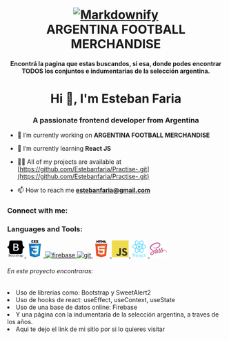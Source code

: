 
<h1 align="center">
  <br>
  <a href="https://logodownload.org/wp-content/uploads/2016/11/argentina-national-football-team-logo-0-1.png"><img src="https://logodownload.org/wp-content/uploads/2016/11/argentina-national-football-team-logo-0-1.png" alt="Markdownify" width="200"></a>
  <br>
  ARGENTINA FOOTBALL MERCHANDISE
  <br>
</h1>

<h4 align="center">Encontrá la pagina que estas buscandos, si esa, donde podes encontrar TODOS los conjuntos e indumentarias de la selección argentina.</h4>

<h1 align="center">Hi 👋, I'm Esteban Faria</h1>
<h3 align="center">A passionate frontend developer from Argentina</h3>

- 🔭 I’m currently working on **ARGENTINA FOOTBALL MERCHANDISE**

- 🌱 I’m currently learning **React JS**

- 👨‍💻 All of my projects are available at [https://github.com/Estebanfaria/Practise-.git](https://github.com/Estebanfaria/Practise-.git)

- 📫 How to reach me **estebanfaria@gmail.com**

<h3 align="left">Connect with me:</h3>
<p align="left">
</p>

<h3 align="left">Languages and Tools:</h3>
<p align="left"> <a href="https://getbootstrap.com" target="_blank" rel="noreferrer"> <img src="https://raw.githubusercontent.com/devicons/devicon/master/icons/bootstrap/bootstrap-plain-wordmark.svg" alt="bootstrap" width="40" height="40"/> </a> <a href="https://www.w3schools.com/css/" target="_blank" rel="noreferrer"> <img src="https://raw.githubusercontent.com/devicons/devicon/master/icons/css3/css3-original-wordmark.svg" alt="css3" width="40" height="40"/> </a> <a href="https://firebase.google.com/" target="_blank" rel="noreferrer"> <img src="https://www.vectorlogo.zone/logos/firebase/firebase-icon.svg" alt="firebase" width="40" height="40"/> </a> <a href="https://git-scm.com/" target="_blank" rel="noreferrer"> <img src="https://www.vectorlogo.zone/logos/git-scm/git-scm-icon.svg" alt="git" width="40" height="40"/> </a> <a href="https://www.w3.org/html/" target="_blank" rel="noreferrer"> <img src="https://raw.githubusercontent.com/devicons/devicon/master/icons/html5/html5-original-wordmark.svg" alt="html5" width="40" height="40"/> </a> <a href="https://developer.mozilla.org/en-US/docs/Web/JavaScript" target="_blank" rel="noreferrer"> <img src="https://raw.githubusercontent.com/devicons/devicon/master/icons/javascript/javascript-original.svg" alt="javascript" width="40" height="40"/> </a> <a href="https://reactjs.org/" target="_blank" rel="noreferrer"> <img src="https://raw.githubusercontent.com/devicons/devicon/master/icons/react/react-original-wordmark.svg" alt="react" width="40" height="40"/> </a> <a href="https://sass-lang.com" target="_blank" rel="noreferrer"> <img src="https://raw.githubusercontent.com/devicons/devicon/master/icons/sass/sass-original.svg" alt="sass" width="40" height="40"/> </a> </p>

<h6> En este proyecto encontraras: </h6>
<li> Uso de librerias como: Bootstrap y SweetAlert2 </li>
<li> Uso de hooks de react: useEffect, useContext, useState </li>
<li> Uso de una base de datos online: Firebase</li>
<li> Y una página con la indumentaria de la selección argentina, a traves de los años. </li>
<li> Aqui te dejo el link de mi sitio por si lo quieres visitar </li>

